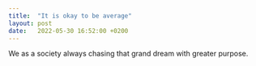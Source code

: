 ```yaml
---
title:  "It is okay to be average"
layout: post
date:   2022-05-30 16:52:00 +0200
---
```

We as a society always chasing that grand dream with greater purpose.